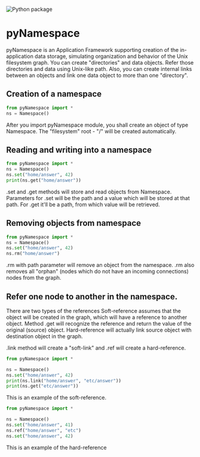 ![Python package](https://github.com/vulogov/pyNamespace/workflows/Python%20package/badge.svg?branch=master)

# pyNamespace

pyNamespace is an Application Framework supporting creation of the in-application data storage, simulating organization and behavior of the
Unix filesystem graph. You can create "directories" and data objects. Refer  those directories and data using Unix-like path. Also, you can create internal links between an objects and link one data object to more than one "directory".

## Creation of a namespace

```python
from pyNamespace import *
ns = Namespace()
```
After you import pyNamespace module, you shall create an object of type Namespace. The "filesystem" root - "/" will be created automatically.

## Reading and writing into a namespace

```python
from pyNamespace import *
ns = Namespace()
ns.set("home/answer", 42)
print(ns.get("home/answer"))
```

.set and .get methods will store and read objects from Namespace. Parameters for .set will be the path and a value which will be stored at that path. For .get it'll be a path, from which value will be retrieved.

## Removing objects from namespace

```python
from pyNamespace import *
ns = Namespace()
ns.set("home/answer", 42)
ns.rm("home/answer")
```

.rm with path parameter will remove an object from the namespace. .rm also removes all "orphan" (nodes which do not have an incoming connections) nodes from the graph.

## Refer one node to another in the namespace.

There are two types of the references Soft-reference assumes that the object will be created in the graph, which will have a reference to another object. Method .get will recognize the reference and return the value of the original (source) object. Hard-reference will actually link source object with destination object in the graph.

.link method will create a "soft-link" and .ref will create a hard-reference.

```python
from pyNamespace import *

ns = Namespace()
ns.set("home/answer", 42)
print(ns.link("home/answer", "etc/answer"))
print(ns.get("etc/answer"))
```
This is an example of the soft-reference.

```python
from pyNamespace import *

ns = Namespace()
ns.set("home/answer", 41)
ns.ref("home/answer", "etc")
ns.set("home/answer", 42)
```
This is an example of the hard-reference
